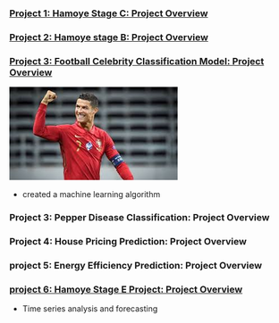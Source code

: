 
### [Project 1: Hamoye Stage C: Project Overview](https://github.com/Godson199/stage_c_tag_alng/blob/main/Stage_C_tag_along.ipynb)

### [Project 2: Hamoye stage B: Project Overview](https://github.com/Godson199/Hamoye_stage_B/blob/main/Hamoye%20_Internship_Stage_B_Project1.ipynb)

### [Project 3: Football Celebrity Classification Model: Project Overview](https://github.com/Godson199/Football-Celebrity-classification)
![](https://github.com/Godson199/Godson-Izuogu/blob/main/images/CR7.jpg)
* created a machine learning algorithm

### Project 3: Pepper Disease Classification: Project Overview

### Project 4: House Pricing Prediction: Project Overview

### project 5: Energy Efficiency Prediction: Project Overview

### [project 6: Hamoye Stage E Project: Project Overview](https://github.com/Godson199/Stage_E_tag_along/blob/main/Stage_E_tag_along.ipynb)
* Time series analysis and forecasting
